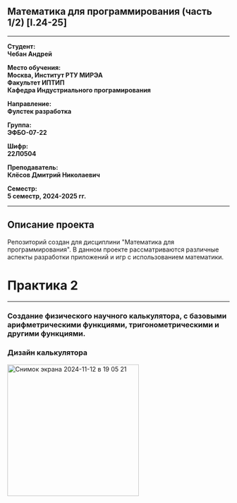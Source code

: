 ## Математика для программирования (часть 1/2) [I.24-25]
---

**Студент:**  
**Чебан Андрей**  

**Место обучения:**  
**Москва, Институт РТУ МИРЭА**  
**Факультет ИПТИП**  
**Кафедра Индустриального програмирования**  

**Направление:**  
**Фулстек разработка**  

**Группа:**  
**ЭФБО-07-22**  

**Шифр:**  
**22Л0504**  

**Преподаватель:**  
**Клёсов Дмитрий Николаевич**  

**Семестр:**  
**5 семестр, 2024-2025 гг.**

---

## Описание проекта

Репозиторий создан для дисциплини "Математика для программирования". В данном проекте рассматриваются различные аспекты разработки приложений и игр с использованием математики.


# Практика 2
______

###  Создание физического научного калькулятора, с базовыми арифметрическими функциями, тригонометрическими и другими функциями. 

### Дизайн калькулятора 

<img width="298" alt="Снимок экрана 2024-11-12 в 19 05 21" src="https://github.com/user-attachments/assets/29919d83-31cd-4528-93da-0c492daedde0">



